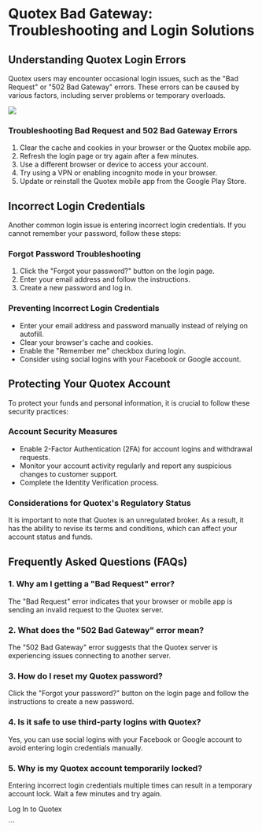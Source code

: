 # Quotex Bad Gateway: Troubleshooting and Login Solutions

## Understanding Quotex Login Errors

Quotex users may encounter occasional login issues, such as the "Bad
Request" or "502 Bad Gateway" errors. These errors can be
caused by various factors, including server problems or temporary
overloads.

[![](https://static.quotex.io/files/4_en/300_250.jpg)](https://traff.sbs/brokerqxlid)

### Troubleshooting Bad Request and 502 Bad Gateway Errors

1.  Clear the cache and cookies in your browser or the Quotex mobile
    app.
2.  Refresh the login page or try again after a few minutes.
3.  Use a different browser or device to access your account.
4.  Try using a VPN or enabling incognito mode in your browser.
5.  Update or reinstall the Quotex mobile app from the Google Play
    Store.

## Incorrect Login Credentials

Another common login issue is entering incorrect login credentials. If
you cannot remember your password, follow these steps:

### Forgot Password Troubleshooting

1.  Click the "Forgot your password?" button on the login page.
2.  Enter your email address and follow the instructions.
3.  Create a new password and log in.

### Preventing Incorrect Login Credentials

-   Enter your email address and password manually instead of relying on
    autofill.
-   Clear your browser\'s cache and cookies.
-   Enable the "Remember me" checkbox during login.
-   Consider using social logins with your Facebook or Google account.

## Protecting Your Quotex Account

To protect your funds and personal information, it is crucial to follow
these security practices:

### Account Security Measures

-   Enable 2-Factor Authentication (2FA) for account logins and
    withdrawal requests.
-   Monitor your account activity regularly and report any suspicious
    changes to customer support.
-   Complete the Identity Verification process.

### Considerations for Quotex\'s Regulatory Status

It is important to note that Quotex is an unregulated broker. As a
result, it has the ability to revise its terms and conditions, which can
affect your account status and funds.

## Frequently Asked Questions (FAQs)

### 1. Why am I getting a "Bad Request" error?

The "Bad Request" error indicates that your browser or mobile app
is sending an invalid request to the Quotex server.

### 2. What does the "502 Bad Gateway" error mean?

The "502 Bad Gateway" error suggests that the Quotex server is
experiencing issues connecting to another server.

### 3. How do I reset my Quotex password?

Click the "Forgot your password?" button on the login page and
follow the instructions to create a new password.

### 4. Is it safe to use third-party logins with Quotex?

Yes, you can use social logins with your Facebook or Google account to
avoid entering login credentials manually.

### 5. Why is my Quotex account temporarily locked?

Entering incorrect login credentials multiple times can result in a
temporary account lock. Wait a few minutes and try again.

Log In to Quotex

\`\`\`

